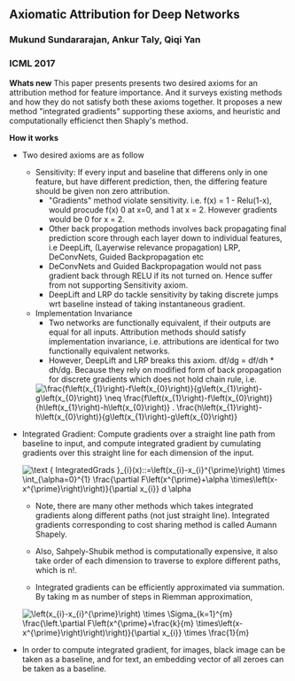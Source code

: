## Axiomatic Attribution for Deep Networks
### Mukund Sundararajan, Ankur Taly, Qiqi Yan
### ICML 2017

**Whats new** This paper presents presents two desired axioms for an attribution method for feature importance. And it surveys existing methods and how they do not satisfy both these axioms together. It proposes a new method "integrated gradients" supporting these axioms, and heuristic and computationally efficienct then Shaply's method.

**How it works**
* Two desired axioms are as follow
    * Sensitivity: If every input and baseline that differens only in one feature, but have different prediction, then, the differing feature should be given non zero attribution.
        * "Gradients" method violate sensitivity. i.e. f(x) = 1 - Relu(1-x), would procude f(x) 0 at x=0, and 1 at x = 2. However gradients would be 0 for x = 2.
        * Other back propogation methods involves back propagating final prediction score through each layer down to individual features, i.e DeepLift, (Layerwise relevance propagation) LRP, DeConvNets, Guided Backpropagation etc
        * DeConvNets and Guided Backpropagation would not pass gradient back through RELU if its not turned on. Hence suffer from not supporting Sensitivity axiom.
        * DeepLift and LRP do tackle sensitivity by taking discrete jumps wrt baseline instead of taking instantaneous gradient.
    * Implementation Invariance
        * Two networks are functionally equivalent, if their outputs are equal for all inputs. Attribution methods should satisfy implementation invariance, i.e. attributions are identical for two functionally equivalent networks.
        * However, DeepLift and LRP breaks this axiom. df/dg = df/dh * dh/dg. Because they rely on modified form of back propagation for discrete gradients which does not hold chain rule, i.e. 
        <img src="https://i.upmath.me/svg/%5Cfrac%7Bf%5Cleft(x_%7B1%7D%5Cright)-f%5Cleft(x_%7B0%7D%5Cright)%7D%7Bg%5Cleft(x_%7B1%7D%5Cright)-g%5Cleft(x_%7B0%7D%5Cright)%7D%20%5Cneq%20%5Cfrac%7Bf%5Cleft(x_%7B1%7D%5Cright)-f%5Cleft(x_%7B0%7D%5Cright)%7D%7Bh%5Cleft(x_%7B1%7D%5Cright)-h%5Cleft(x_%7B0%7D%5Cright)%7D%20.%20%5Cfrac%7Bh%5Cleft(x_%7B1%7D%5Cright)-h%5Cleft(x_%7B0%7D%5Cright)%7D%7Bg%5Cleft(x_%7B1%7D%5Cright)-g%5Cleft(x_%7B0%7D%5Cright)%7D" alt="\frac{f\left(x_{1}\right)-f\left(x_{0}\right)}{g\left(x_{1}\right)-g\left(x_{0}\right)} \neq \frac{f\left(x_{1}\right)-f\left(x_{0}\right)}{h\left(x_{1}\right)-h\left(x_{0}\right)} . \frac{h\left(x_{1}\right)-h\left(x_{0}\right)}{g\left(x_{1}\right)-g\left(x_{0}\right)}" />
* Integrated Gradient: Compute gradients over a straight line path from baseline to input, and compute integrated gradient by cumulating gradients over this straight line for each dimension of the input. 

    <img src="https://i.upmath.me/svg/%5Ctext%20%7B%20IntegratedGrads%20%7D_%7Bi%7D(x)%3A%3A%3D%5Cleft(x_%7Bi%7D-x_%7Bi%7D%5E%7B%5Cprime%7D%5Cright)%20%5Ctimes%20%5Cint_%7B%5Calpha%3D0%7D%5E%7B1%7D%20%5Cfrac%7B%5Cpartial%20F%5Cleft(x%5E%7B%5Cprime%7D%2B%5Calpha%20%5Ctimes%5Cleft(x-x%5E%7B%5Cprime%7D%5Cright)%5Cright)%7D%7B%5Cpartial%20x_%7Bi%7D%7D%20d%20%5Calpha" alt="\text { IntegratedGrads }_{i}(x)::=\left(x_{i}-x_{i}^{\prime}\right) \times \int_{\alpha=0}^{1} \frac{\partial F\left(x^{\prime}+\alpha \times\left(x-x^{\prime}\right)\right)}{\partial x_{i}} d \alpha" />

    * Note, there are many other methods which takes integrated gradients along different paths (not just straight line). Integrated gradients corresponding to cost sharing method is called Aumann Shapely.
    * Also, Sahpely-Shubik method is computationally expensive, it also take order of each dimension to traverse to explore different paths, which is n!.  

    * Integrated gradients can be efficiently approximated via summation. By taking m as number of steps in Riemman approximation, 
    <img src="https://i.upmath.me/svg/%5Cleft(x_%7Bi%7D-x_%7Bi%7D%5E%7B%5Cprime%7D%5Cright)%20%5Ctimes%20%5CSigma_%7Bk%3D1%7D%5E%7Bm%7D%20%5Cfrac%7B%5Cleft.%5Cpartial%20F%5Cleft(x%5E%7B%5Cprime%7D%2B%5Cfrac%7Bk%7D%7Bm%7D%20%5Ctimes%5Cleft(x-x%5E%7B%5Cprime%7D%5Cright)%5Cright)%5Cright)%7D%7B%5Cpartial%20x_%7Bi%7D%7D%20%5Ctimes%20%5Cfrac%7B1%7D%7Bm%7D" alt="\left(x_{i}-x_{i}^{\prime}\right) \times \Sigma_{k=1}^{m} \frac{\left.\partial F\left(x^{\prime}+\frac{k}{m} \times\left(x-x^{\prime}\right)\right)\right)}{\partial x_{i}} \times \frac{1}{m}" />

* In order to compute integrated gradient, for images, black image can be taken as a baseline, and for text, an embedding vector of all zeroes can be taken as a baseline.







